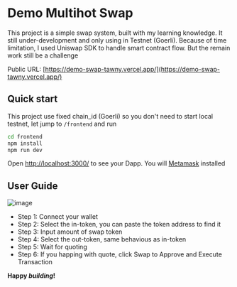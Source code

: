 # Demo Multihot Swap

This project is a simple swap system, built with my learning knowledge. It still under-development and only using in Testnet (Goerli). Because of time limitation, I used Uniswap SDK to handle smart contract flow. But the remain work still be a challenge

Public URL: [https://demo-swap-tawny.vercel.app/](https://demo-swap-tawny.vercel.app/)
## Quick start
This project use fixed chain_id (Goerli) so you don't need to start local testnet, let jump to `/frontend` and run

```sh
cd frontend
npm install
npm run dev
```

Open [http://localhost:3000/](http://localhost:3000/) to see your Dapp. You will [Metamask](https://metamask.io) installed

## User Guide
![image](https://github.com/vuphan365/demo-swap/assets/29919845/8c8b9ed2-0f7d-4fd8-ac78-5707d93da642)


- Step 1: Connect your wallet
- Step 2: Select the in-token, you can paste the token address to find it
- Step 3: Input amount of swap token
- Step 4: Select the out-token, same behavious as in-token
- Step 5: Wait for quoting
- Step 6: If you happing with quote, click Swap to Approve and Execute Transaction

**Happy _building_!**
